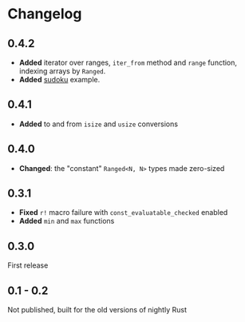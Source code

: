 # Changelog

## 0.4.2

- **Added** iterator over ranges, `iter_from` method and `range` function, indexing arrays by `Ranged`.
- **Added** [sudoku](examples/sudoku.rs) example.

## 0.4.1

- **Added** to and from `isize` and `usize` conversions

## 0.4.0

- **Changed**: the "constant" `Ranged<N, N>` types made zero-sized

## 0.3.1

- **Fixed** `r!` macro  failure with `const_evaluatable_checked` enabled
- **Added** `min` and `max` functions

## 0.3.0

First release

## 0.1 - 0.2

Not published, built for the old versions of nightly Rust
